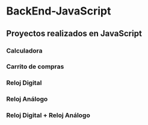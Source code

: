 # BackEnd-JavaScript

## Proyectos realizados en JavaScript

### Calculadora
### Carrito de compras
### Reloj Digital
### Reloj Análogo
### Reloj Digital + Reloj Análogo
